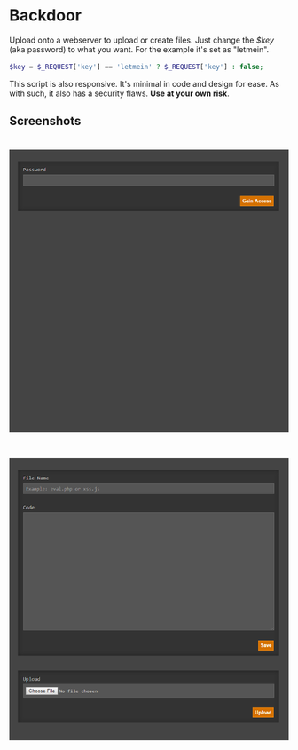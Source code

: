 Backdoor
========

Upload onto a webserver to upload or create files.  Just change the *$key* (aka password) to what you want.  For the example it's set as "letmein".

```php
$key = $_REQUEST['key'] == 'letmein' ? $_REQUEST['key'] : false;
```

This script is also responsive.  It's minimal in code and design for ease.  As with such, it also has a security flaws.  **Use at your own risk**.

## Screenshots

# ![Image](https://github.com/AndrewChamp/backdoor/blob/master/_ignore/login.png?raw=true)

# ![Image](https://github.com/AndrewChamp/backdoor/blob/master/_ignore/access.png?raw=true)
